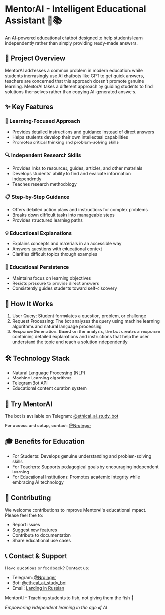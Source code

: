 # MentorAI - Intelligent Educational Assistant 🤖📚

An AI-powered educational chatbot designed to help students learn independently rather than simply providing ready-made answers.

## 🎯 Project Overview

MentorAI addresses a common problem in modern education: while students increasingly use AI chatbots like GPT to get quick answers, teachers are concerned that this approach doesn't promote genuine learning. MentorAI takes a different approach by guiding students to find solutions themselves rather than copying AI-generated answers.

## ✨ Key Features

### 🧠 Learning-Focused Approach
- Provides detailed instructions and guidance instead of direct answers
- Helps students develop their own intellectual capabilities
- Promotes critical thinking and problem-solving skills

### 🔍 Independent Research Skills
- Provides links to resources, guides, articles, and other materials
- Develops students' ability to find and evaluate information independently
- Teaches research methodology

### 📋 Step-by-Step Guidance
- Offers detailed action plans and instructions for complex problems
- Breaks down difficult tasks into manageable steps
- Provides structured learning paths

### 💡 Educational Explanations
- Explains concepts and materials in an accessible way
- Answers questions with educational context
- Clarifies difficult topics through examples

### 🎯 Educational Persistence
- Maintains focus on learning objectives
- Resists pressure to provide direct answers
- Consistently guides students toward self-discovery

## 🚀 How It Works

1. User Query: Student formulates a question, problem, or challenge
2. Request Processing: The bot analyzes the query using machine learning algorithms and natural language processing
3. Response Generation: Based on the analysis, the bot creates a response containing detailed explanations and instructions that help the user understand the topic and reach a solution independently

## 🛠 Technology Stack

- Natural Language Processing (NLP)
- Machine Learning algorithms
- Telegram Bot API
- Educational content curation system

## 📱 Try MentorAI

The bot is available on Telegram: [@ethical_ai_study_bot](https://t.me/ethical_ai_study_bot)

For access and setup, contact: [@Nrginger](https://t.me/Nrginger)

## 🎓 Benefits for Education

- For Students: Develops genuine understanding and problem-solving skills
- For Teachers: Supports pedagogical goals by encouraging independent learning
- For Educational Institutions: Promotes academic integrity while embracing AI technology

## 🤝 Contributing

We welcome contributions to improve MentorAI's educational impact. Please feel free to:
- Report issues
- Suggest new features
- Contribute to documentation
- Share educational use cases

## 📞 Contact & Support

Have questions or feedback? Contact us:
- Telegram: [@Nrginger](https://t.me/Nrginger)
- Bot: [@ethical_ai_study_bot](https://t.me/ethical_ai_study_bot)
- Email: [Landing in Russian](http://mentorai.edu.tilda.ws)


MentorAI - Teaching students to fish, not giving them the fish 🎣

*Empowering independent learning in the age of AI*
